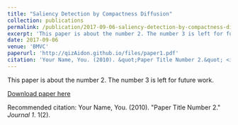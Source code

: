```yaml
---
title: "Saliency Detection by Compactness Diffusion"
collection: publications
permalink: /publication/2017-09-06-saliency-detection-by-compactness-diffusion
excerpt: 'This paper is about the number 2. The number 3 is left for future work.'
date: 2017-09-06
venue: 'BMVC'
paperurl: 'http://qizAidon.github.io/files/paper1.pdf'
citation: 'Your Name, You. (2010). &quot;Paper Title Number 2.&quot; <i>Journal 1</i>. 1(2).'
---
```

This paper is about the number 2. The number 3 is left for future work.

[Download paper here](http://qizAidon.github.io/files/paper1.pdf)

Recommended citation: Your Name, You. (2010). "Paper Title Number 2." <i>Journal 1</i>. 1(2).
